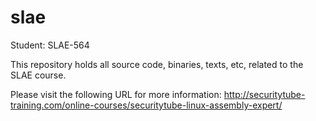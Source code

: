 slae
====
Student: SLAE-564

This repository holds all source code, binaries, texts, etc, related to the SLAE course.

Please visit the following URL for more information: http://securitytube-training.com/online-courses/securitytube-linux-assembly-expert/
